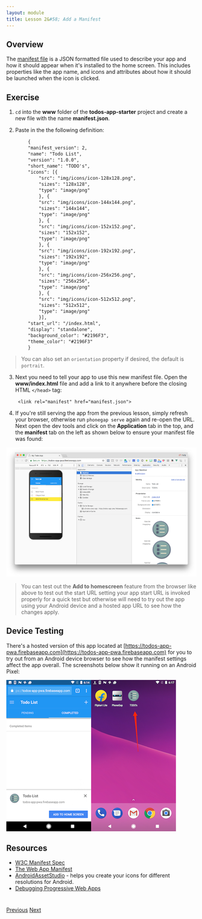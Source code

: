 ```yaml
---
layout: module
title: Lesson 2&#58; Add a Manifest
---
```


## Overview
The [manifest file](https://w3c.github.io/manifest/) is a JSON formatted file used to describe your app and how it should appear when it's installed to the home screen. This includes properties like the app name, and icons and attributes about how it should be launched when the icon is clicked.

## Exercise 

1. `cd` into the **www** folder of the **todos-app-starter** project and create a new file with the name **manifest.json**.

2. Paste in the the following definition:

```
        {
        "manifest_version": 2,
        "name": "Todo List",
        "version": "1.0.0",
        "short_name": "TODO's",
        "icons": [{
            "src": "img/icons/icon-128x128.png",
            "sizes": "128x128",
            "type": "image/png"
            }, {
            "src": "img/icons/icon-144x144.png",
            "sizes": "144x144",
            "type": "image/png"
            }, {
            "src": "img/icons/icon-152x152.png",
            "sizes": "152x152",
            "type": "image/png"
            }, {
            "src": "img/icons/icon-192x192.png",
            "sizes": "192x192",
            "type": "image/png"
            }, {
            "src": "img/icons/icon-256x256.png",
            "sizes": "256x256",
            "type": "image/png"
            }, {
            "src": "img/icons/icon-512x512.png",
            "sizes": "512x512",
            "type": "image/png"
            }],
        "start_url": "/index.html",
        "display": "standalone",
        "background_color": "#2196F3",
        "theme_color": "#2196F3"
        }
```

   >You can also set an `orientation` property if desired, the default is `portrait`.

3. Next you need to tell your app to use this new manifest file. Open the **www/index.html** file and add a link to it anywhere before the closing HTML `</head>` tag:

        <link rel="manifest" href="manifest.json">

4. If you're still serving the app from the previous lesson, simply refresh your browser, otherwise run `phonegap serve` again and re-open the URL. Next open the dev tools and click on the **Application** tab in the top, and the **manifest** tab on the left as shown below to ensure your manifest file was found:

 ![](images/manifest.png)

  >You can test out the **Add to homescreen** feature from the browser like above to test out the start URL setting your app start URL is invoked properly for a quick test but otherwise will need to try out the app using your Android device and a hosted app URL to see how the changes apply.

## Device Testing
There's a hosted version of this app located at [https://todos-app-pwa.firebaseapp.com](https://todos-app-pwa.firebaseapp.com) for you to try out from an Android device browser to see how the manifest settings affect the app overall. The screenshots below show it running on an Android Pixel:

![](images/hs1.png)

<!--![](images/add-to-screen-android.mp4)-->

## Resources
- [W3C Manifest Spec](https://w3c.github.io/manifest/)
- [The Web App Manifest](https://developers.google.com/web/fundamentals/web-app-manifest/)
- [AndroidAssetStudio](https://romannurik.github.io/AndroidAssetStudio/) - helps you create your icons for different resolutions for Android.
- [Debugging Progressive Web Apps](https://developers.google.com/web/tools/chrome-devtools/progressive-web-apps)



<div class="row" style="margin-top:40px;">
<div class="col-sm-12">
<a href="lesson1.html" class="btn btn-default"><i class="glyphicon glyphicon-chevron-left"></i> Previous</a>
<a href="lesson3.html" class="btn btn-default pull-right">Next <i class="glyphicon
glyphicon-chevron-right"></i></a>
</div>
</div>
